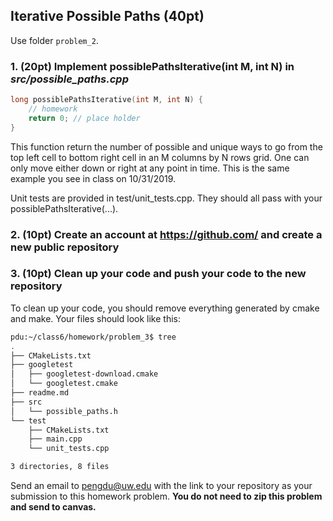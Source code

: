 ## Iterative Possible Paths (40pt)

Use folder ```problem_2```.

### 1. (20pt) Implement possiblePathsIterative(int M, int N) in ***src/possible_paths.cpp***
```c++
long possiblePathsIterative(int M, int N) {
    // homework
    return 0; // place holder
}
```

This function return the number of possible and unique ways to go from the top left cell to bottom right cell in an M columns by N rows grid. One can only move either down or right at any point in time. This is the same example you see in class on 10/31/2019.

Unit tests are provided in test/unit_tests.cpp. They should all pass with your possiblePathsIterative(...).

### 2. (10pt) Create an account at https://github.com/ and create a new **public** repository

### 3. (10pt) Clean up your code and push your code to the new repository

To clean up your code, you should remove everything generated by cmake and make. Your files should look like this:

```bash
pdu:~/class6/homework/problem_3$ tree
.
├── CMakeLists.txt
├── googletest
│   ├── googletest-download.cmake
│   └── googletest.cmake
├── readme.md
├── src
│   └── possible_paths.h
└── test
    ├── CMakeLists.txt
    ├── main.cpp
    └── unit_tests.cpp

3 directories, 8 files
```

Send an email to pengdu@uw.edu with the link to your repository as your submission to this homework problem. **You do not need to zip this problem and send to canvas.**

